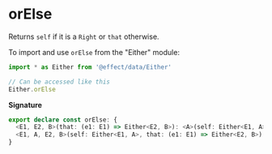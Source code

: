 # orElse

Returns `self` if it is a `Right` or `that` otherwise.

To import and use `orElse` from the "Either" module:

```ts
import * as Either from '@effect/data/Either'

// Can be accessed like this
Either.orElse
```

**Signature**

```ts
export declare const orElse: {
  <E1, E2, B>(that: (e1: E1) => Either<E2, B>): <A>(self: Either<E1, A>) => Either<E2, B | A>
  <E1, A, E2, B>(self: Either<E1, A>, that: (e1: E1) => Either<E2, B>): Either<E2, A | B>
}
```
